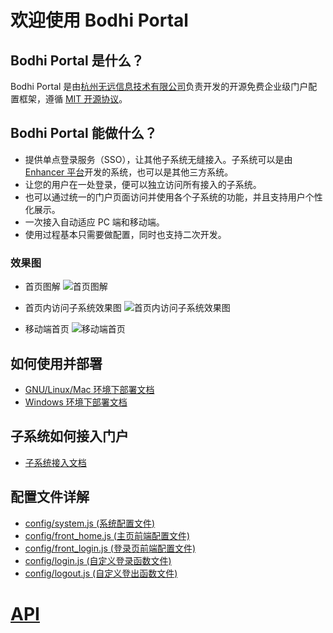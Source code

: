 # 欢迎使用 Bodhi Portal

## Bodhi Portal 是什么？
Bodhi Portal 是由[杭州无远信息技术有限公司](https://wuyuan.io)负责开发的开源免费企业级门户配置框架，遵循 [MIT 开源协议](https://mit-license.org)。

## Bodhi Portal 能做什么？
- 提供单点登录服务（SSO），让其他子系统无缝接入。子系统可以是由 [Enhancer 平台](https://wuyuan.io)开发的系统，也可以是其他三方系统。
- 让您的用户在一处登录，便可以独立访问所有接入的子系统。
- 也可以通过统一的门户页面访问并使用各个子系统的功能，并且支持用户个性化展示。
- 一次接入自动适应 PC 端和移动端。
- 使用过程基本只需要做配置，同时也支持二次开发。

### 效果图

- 首页图解
![首页图解](https://forum-assets.wuyuan.io/00/portal-11.png)

- 首页内访问子系统效果图
![首页内访问子系统效果图](https://forum-assets.wuyuan.io/00/portal-22.png)

- 移动端首页
![移动端首页](https://forum-assets.wuyuan.io/00/portal-33.png)

## 如何使用并部署
- [GNU/Linux/Mac 环境下部署文档](https://wuyuan.io/tutorials-portal)
- [Windows 环境下部署文档](https://wuyuan.io/tutorials-portal)

## 子系统如何接入门户
- [子系统接入文档](https://wuyuan.io/tutorials-portal)

## 配置文件详解

- [config/system.js (系统配置文件)](https://wuyuan.io/tutorials-portal)
- [config/front_home.js (主页前端配置文件)](https://wuyuan.io/tutorials-portal)
- [config/front_login.js (登录页前端配置文件)](https://wuyuan.io/tutorials-portal)
- [config/login.js (自定义登录函数文件)](https://wuyuan.io/tutorials-portal)
- [config/logout.js (自定义登出函数文件)](https://wuyuan.io/tutorials-portal)

# [API](https://wuyuan.io/tutorials-portal)



